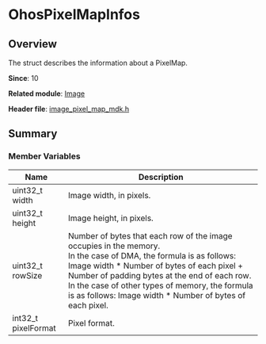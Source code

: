 # OhosPixelMapInfos

## Overview

The struct describes the information about a PixelMap.

**Since**: 10

**Related module**: [Image](capi-image.md)

**Header file**: [image_pixel_map_mdk.h](capi-image-pixel-map-mdk-h.md)

## Summary

### Member Variables

| Name| Description|
| -- | -- |
| uint32_t width | Image width, in pixels.|
| uint32_t height | Image height, in pixels.|
| uint32_t rowSize | Number of bytes that each row of the image occupies in the memory.<br>In the case of DMA, the formula is as follows: Image width * Number of bytes of each pixel + Number of padding bytes at the end of each row. In the case of other types of memory, the formula is as follows: Image width * Number of bytes of each pixel.|
| int32_t pixelFormat | Pixel format.|
